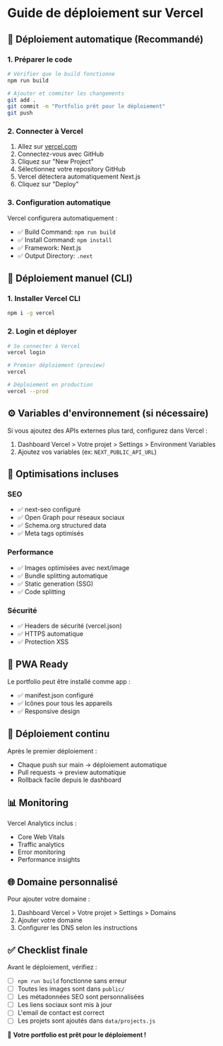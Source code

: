 # Guide de déploiement sur Vercel

## 🚀 Déploiement automatique (Recommandé)

### 1. Préparer le code
```bash
# Vérifier que le build fonctionne
npm run build

# Ajouter et commiter les changements
git add .
git commit -m "Portfolio prêt pour le déploiement"
git push
```

### 2. Connecter à Vercel
1. Allez sur [vercel.com](https://vercel.com)
2. Connectez-vous avec GitHub
3. Cliquez sur "New Project"
4. Sélectionnez votre repository GitHub
5. Vercel détectera automatiquement Next.js
6. Cliquez sur "Deploy"

### 3. Configuration automatique
Vercel configurera automatiquement :
- ✅ Build Command: `npm run build`
- ✅ Install Command: `npm install`
- ✅ Framework: Next.js
- ✅ Output Directory: `.next`

## 🔧 Déploiement manuel (CLI)

### 1. Installer Vercel CLI
```bash
npm i -g vercel
```

### 2. Login et déployer
```bash
# Se connecter à Vercel
vercel login

# Premier déploiement (preview)
vercel

# Déploiement en production
vercel --prod
```

## ⚙️ Variables d'environnement (si nécessaire)

Si vous ajoutez des APIs externes plus tard, configurez dans Vercel :
1. Dashboard Vercel > Votre projet > Settings > Environment Variables
2. Ajoutez vos variables (ex: `NEXT_PUBLIC_API_URL`)

## 🎯 Optimisations incluses

### SEO
- ✅ next-seo configuré
- ✅ Open Graph pour réseaux sociaux
- ✅ Schema.org structured data
- ✅ Meta tags optimisés

### Performance
- ✅ Images optimisées avec next/image
- ✅ Bundle splitting automatique
- ✅ Static generation (SSG)
- ✅ Code splitting

### Sécurité
- ✅ Headers de sécurité (vercel.json)
- ✅ HTTPS automatique
- ✅ Protection XSS

## 📱 PWA Ready

Le portfolio peut être installé comme app :
- ✅ manifest.json configuré
- ✅ Icônes pour tous les appareils
- ✅ Responsive design

## 🔄 Déploiement continu

Après le premier déploiement :
- Chaque push sur main → déploiement automatique
- Pull requests → preview automatique
- Rollback facile depuis le dashboard

## 📊 Monitoring

Vercel Analytics inclus :
- Core Web Vitals
- Traffic analytics
- Error monitoring
- Performance insights

## 🌐 Domaine personnalisé

Pour ajouter votre domaine :
1. Dashboard Vercel > Votre projet > Settings > Domains
2. Ajouter votre domaine
3. Configurer les DNS selon les instructions

## ✅ Checklist finale

Avant le déploiement, vérifiez :
- [ ] `npm run build` fonctionne sans erreur
- [ ] Toutes les images sont dans `public/`
- [ ] Les métadonnées SEO sont personnalisées
- [ ] Les liens sociaux sont mis à jour
- [ ] L'email de contact est correct
- [ ] Les projets sont ajoutés dans `data/projects.js`

🎉 **Votre portfolio est prêt pour le déploiement !**

